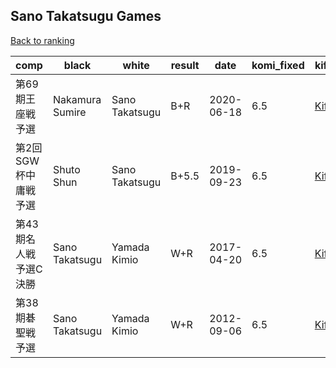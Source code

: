 ## Sano Takatsugu Games

[Back to ranking](index.md)




| **comp** | **black** | **white** | **result** | **date** | **komi_fixed** | **kifu** | 
| --- | --- | --- | --- | --- | --- | --- |
| 第69期王座戦予選 | Nakamura Sumire | Sano Takatsugu | B+R | 2020-06-18 | 6.5 | [Kifu](https://kifudepot.net/kifucontents.php?id=PmlhdJbJ%2BwcacYvWRJBu5w%3D%3D) | 
| 第2回SGW杯中庸戦予選 | Shuto Shun | Sano Takatsugu | B+5.5 | 2019-09-23 | 6.5 | [Kifu](https://kifudepot.net/kifucontents.php?id=zI55hK0XudOYSQvGFJwF7A%3D%3D) | 
| 第43期名人戦　予選C決勝 | Sano Takatsugu | Yamada Kimio | W+R | 2017-04-20 | 6.5 | [Kifu](https://kifudepot.net/kifucontents.php?id=pIuq%2BQOOF4DhTUn8EVo8ww%3D%3D) | 
| 第38期碁聖戦予選 | Sano Takatsugu | Yamada Kimio | W+R | 2012-09-06 | 6.5 | [Kifu](https://kifudepot.net/kifucontents.php?id=W4Qc9cj4IiT1SclmWhEMCQ%3D%3D) |




